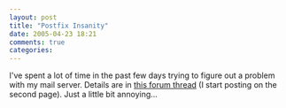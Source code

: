 ```yaml
---
layout: post
title: "Postfix Insanity"
date: 2005-04-23 18:21
comments: true
categories: 
---
```

I've spent a lot of time in the past few days trying to figure out a problem with my mail server.  Details are in [this forum thread](http://forums.high5.net/index.php?showtopic=2569) (I start posting on the second page).  Just a little bit annoying...
